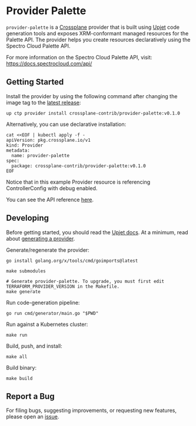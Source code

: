 # Provider Palette

`provider-palette` is a [Crossplane](https://crossplane.io/) provider that is
built using [Upjet](https://github.com/crossplane/upjet) code generation tools and
exposes XRM-conformant managed resources for the Palette API. The provider helps
you create resources declaratively using the Spectro Cloud Palette API.

For more information on the Spectro Cloud Palette API, visit:
https://docs.spectrocloud.com/api/ 

## Getting Started

Install the provider by using the following command after changing the image tag
to the [latest
release](https://marketplace.upbound.io/providers/crossplane-contrib/provider-palette):
```
up ctp provider install crossplane-contrib/provider-palette:v0.1.0
```

Alternatively, you can use declarative installation:
```
cat <<EOF | kubectl apply -f -
apiVersion: pkg.crossplane.io/v1
kind: Provider
metadata:
  name: provider-palette
spec:
  package: crossplane-contrib/provider-palette:v0.1.0
EOF
```

Notice that in this example Provider resource is referencing ControllerConfig
with debug enabled.

You can see the API reference
[here](https://doc.crds.dev/github.com/crossplane-contrib/provider-palette).

## Developing

Before getting started, you should read the [Upjet docs](https://github.com/crossplane/upjet/tree/main/docs). At a minimum, read about [generating a provider](https://github.com/crossplane/upjet/blob/main/docs/generating-a-provider.md).

Generate/regenerate the provider:
```console
go install golang.org/x/tools/cmd/goimports@latest

make submodules

# Generate provider-palette. To upgrade, you must first edit TERRAFORM_PROVIDER_VERSION in the Makefile.
make generate
```

Run code-generation pipeline:
```console
go run cmd/generator/main.go "$PWD"
```

Run against a Kubernetes cluster:

```console
make run
```

Build, push, and install:

```console
make all
```

Build binary:

```console
make build
```

## Report a Bug

For filing bugs, suggesting improvements, or requesting new features, please
open an [issue](https://github.com/crossplane-contrib/provider-palette/issues).
